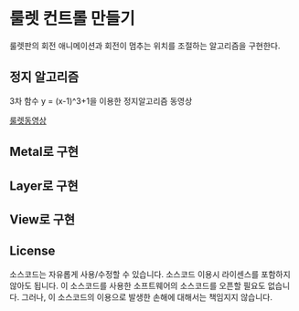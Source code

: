 # 룰렛 컨트롤 만들기
룰렛판의 회전 애니메이션과 회전이 멈추는 위치를 조절하는 알고리즘을 구현한다.
## 정지 알고리즘
3차 함수 y = (x-1)^3+1을 이용한 정지알고리즘 동영상

[룰렛동영상](https://youtu.be/z5iXK6sw3RI)
## Metal로 구현
## Layer로 구현
## View로 구현
## License
소스코드는 자유롭게 사용/수정할 수 있습니다. 소스코드 이용시 라이센스를 포함하지 않아도 됩니다.  이 소스코드를 사용한 소프트웨어의 소스코드를 오픈할 필요도 없습니다.
그러나, 이 소스코드의 이용으로 발생한 손해에 대해서는 책임지지 않습니다.
